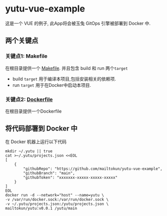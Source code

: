 # yutu-vue-example
这是一个 VUE 的例子, 此App将会被玉兔 GitOps 引擎被部署到 Docker 中.
## 两个关键点
### 关键点1: Makefile
在根目录提供一个 [Makefile](https://github.com/mailtokun/yutu-vue-example/blob/main/Makefile). 并且包含 build 和 run 两个`target`
- build `target`
  用于编译本项目,包括安装相关的依赖项.
- run `target`
  用于在Docker中启动本项目.
### 关键点2: [Dockerfile](https://github.com/mailtokun/yutu-vue-example/blob/main/Dockerfile)
在根目录提供一个Dockerfile

## 将代码部署到 Docker 中
在 Docker 机器上运行以下代码
```
mkdir ~/.yutu || true
cat >~/.yutu/projects.json <<EOL
[
    {
        "githubRepo": "https://github.com/mailtokun/yutu-vue-example",
        "githubBranch": "main",
        "githubToken": "xxxxxxx-xxxxx-xxxxx-xxxxx"
    }
]
EOL
docker run -d --network="host" --name=yutu \
-v /var/run/docker.sock:/var/run/docker.sock \
-v ~/.yutu/projects.json:/yutu/projects.json \
mailtokun/yutu:v0.0.1 /yutu/main
```
